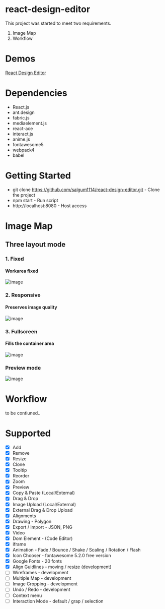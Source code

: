 # react-design-editor
This project was started to meet two requirements.
1. Image Map
2. Workflow

# Demos
[React Design Editor](https://salgum1114.github.io/)

# Dependencies
- React.js
- ant.design
- fabric.js
- mediaelement.js
- react-ace
- interact.js
- anime.js
- fontawesome5
- webpack4
- babel

# Getting Started
- git clone https://github.com/salgum1114/react-design-editor.git - Clone the project
- npm start - Run script
- http://localhost:8080 - Host access

# Image Map
## Three layout mode
### 1. Fixed
#### Workarea fixed

![image](https://user-images.githubusercontent.com/19975642/43051975-b878d336-8e5b-11e8-8e71-6d727bb4bbea.png)

### 2. Responsive
#### Preserves image quality

![image](https://user-images.githubusercontent.com/19975642/43051993-e1f916f8-8e5b-11e8-9ff4-8a619ef933ee.png)

### 3. Fullscreen
#### Fills the container area

![image](https://user-images.githubusercontent.com/19975642/43051999-f4a124e4-8e5b-11e8-816d-62cb1162ae87.png)

### Preview mode

![image](https://user-images.githubusercontent.com/19975642/42750820-9739ea94-8923-11e8-9d03-017a041c55d6.png)

# Workflow
to be contiuned..

# Supported
- [x] Add
- [x] Remove
- [x] Resize
- [x] Clone
- [x] Tooltip
- [x] Reorder
- [x] Zoom
- [x] Preview
- [x] Copy & Paste (Local/External)
- [x] Drag & Drop
- [x] Image Upload (Local/External)
- [x] External Drag & Drop Upload
- [x] Alignments
- [x] Drawing - Polygon
- [x] Export / Import - JSON, PNG
- [x] Video
- [x] Dom Element - (Code Editor)
- [x] iframe
- [x] Animation - Fade / Bounce / Shake / Scaling / Rotation / Flash
- [x] Icon Chooser - fontawesome 5.2.0 free version
- [x] Google Fonts - 20 fonts
- [x] Align Guidlines - moving / resize (development)
- [ ] Wireframes - development
- [ ] Multiple Map - development
- [ ] Image Cropping - development
- [ ] Undo / Redo - development
- [ ] Context menu
- [ ] Interaction Mode - default / grap / selection
